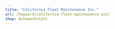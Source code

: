 ```yaml
---
title: "California Fleet Maintenance Inc."
url: /hayward/california-fleet-maintenance-inc/
shop: Autowerkstatt
---
```

